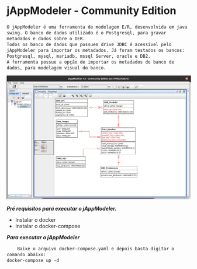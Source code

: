 # jAppModeler - Community Edition

	O jAppModeler é uma ferramenta de modelagem E/R, desenvolvida em java swing. O banco de dados utilizado é o Postgresql, para gravar metadados e dados sobre o DER.
	Todos os banco de dados que possuem drive JDBC é acessível pelo jAppModeler para importar os metadados. Já foram testados os bancos: Postgresql, mysql, mariadb, mssql Server, oracle e DB2.
	A ferramenta possue a opção de importar os metadados do banco de dados, para modelagem visual do banco.
	

![ ](./jappmodeler01.png  "Visualizando um DER")
	
***Pré requisitos para executar o jAppModeler.***

- Instalar o docker 
- Instalar o docker-compose 

***Para executar o jAppModeler***

        Baixe o arquivo docker-compose.yaml e depois basta digitar o comando abaixo:
	docker-compose up -d
	
	
